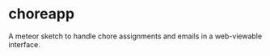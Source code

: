 choreapp
========

A meteor sketch to handle chore assignments and emails in a web-viewable interface.

